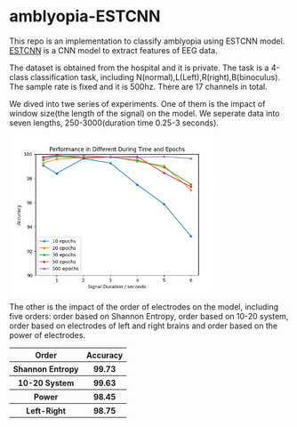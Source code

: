 # amblyopia-ESTCNN
This repo is an implementation to classify amblyopia using ESTCNN model. <a href = "https://doi.org/10.1109/TNNLS.2018.2886414">ESTCNN</a> is a CNN model to extract features of EEG data.

The dataset is obtained from the hospital and it is private. The task is a 4-class classification task, including N(normal),L(Left),R(right),B(binoculus). The sample rate is fixed and it is 500hz. There are 17 channels in total.

We dived into twe series of experiments. 
One of them is the impact of window size(the length of the signal) on the model. We seperate data into seven lengths, 250-3000(duration time 0.25-3 seconds).

<img src="./pic/Figure_1.png" width = 75%>

The other is the impact of the order of electrodes on the model, including five orders: order based on Shannon Entropy, order based on 10-20 system, order based on electrodes of left and right brains and order based on the power of electrodes. 

<table>
    <tr>
        <th>Order</th>
        <th>Accuracy</th>
    </tr>
    <tr>
    <th>Shannon Entropy</th><th>99.73</th>
    </tr>
    <tr>
    <th>10-20 System</th><th>99.63</th>
    </tr>
    <tr>
    <th>Power</th><th>98.45</th>
    </tr>
    <tr>
    <th>Left-Right</th><th>98.75</th>
    </tr>
</table>
